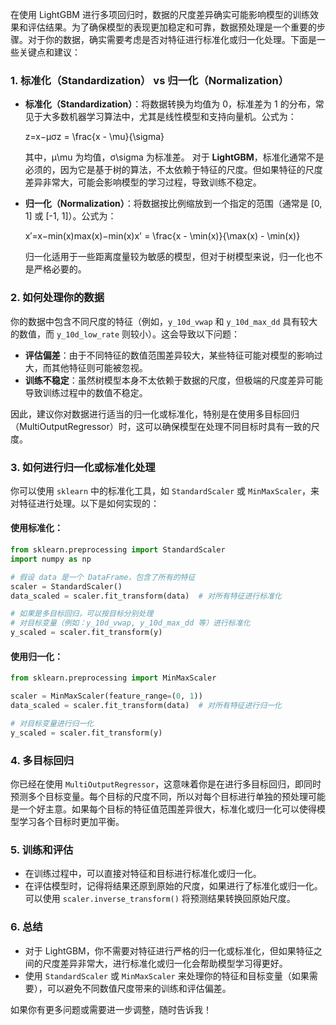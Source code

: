 在使用 LightGBM 进行多项回归时，数据的尺度差异确实可能影响模型的训练效果和评估结果。为了确保模型的表现更加稳定和可靠，数据预处理是一个重要的步骤。对于你的数据，确实需要考虑是否对特征进行标准化或归一化处理。下面是一些关键点和建议：

### 1. **标准化（Standardization） vs 归一化（Normalization）**

-   **标准化（Standardization）**：将数据转换为均值为 0，标准差为 1 的分布，常见于大多数机器学习算法中，尤其是线性模型和支持向量机。公式为：

    z=x−μσz = \frac{x - \mu}{\sigma}

    其中，μ\mu 为均值，σ\sigma 为标准差。
     对于 **LightGBM**，标准化通常不是必须的，因为它是基于树的算法，不太依赖于特征的尺度。但如果特征的尺度差异非常大，可能会影响模型的学习过程，导致训练不稳定。

-   **归一化（Normalization）**：将数据按比例缩放到一个指定的范围（通常是 [0, 1] 或 [-1, 1]）。公式为：

    x′=x−min⁡(x)max⁡(x)−min⁡(x)x' = \frac{x - \min(x)}{\max(x) - \min(x)}

    归一化适用于一些距离度量较为敏感的模型，但对于树模型来说，归一化也不是严格必要的。

### 2. **如何处理你的数据**

你的数据中包含不同尺度的特征（例如，`y_10d_vwap` 和 `y_10d_max_dd` 具有较大的数值，而 `y_10d_low_rate` 则较小）。这会导致以下问题：

-   **评估偏差**：由于不同特征的数值范围差异较大，某些特征可能对模型的影响过大，而其他特征则可能被忽视。
-   **训练不稳定**：虽然树模型本身不太依赖于数据的尺度，但极端的尺度差异可能导致训练过程中的数值不稳定。

因此，建议你对数据进行适当的归一化或标准化，特别是在使用多目标回归（MultiOutputRegressor）时，这可以确保模型在处理不同目标时具有一致的尺度。

### 3. **如何进行归一化或标准化处理**

你可以使用 `sklearn` 中的标准化工具，如 `StandardScaler` 或 `MinMaxScaler`，来对特征进行处理。以下是如何实现的：

#### 使用标准化：

```python
from sklearn.preprocessing import StandardScaler
import numpy as np

# 假设 data 是一个 DataFrame，包含了所有的特征
scaler = StandardScaler()
data_scaled = scaler.fit_transform(data)  # 对所有特征进行标准化

# 如果是多目标回归，可以按目标分别处理
# 对目标变量（例如：y_10d_vwap, y_10d_max_dd 等）进行标准化
y_scaled = scaler.fit_transform(y)
```

#### 使用归一化：

```python
from sklearn.preprocessing import MinMaxScaler

scaler = MinMaxScaler(feature_range=(0, 1))
data_scaled = scaler.fit_transform(data)  # 对所有特征进行归一化

# 对目标变量进行归一化
y_scaled = scaler.fit_transform(y)
```

### 4. **多目标回归**

你已经在使用 `MultiOutputRegressor`，这意味着你是在进行多目标回归，即同时预测多个目标变量。每个目标的尺度不同，所以对每个目标进行单独的预处理可能是一个好主意。如果每个目标的特征值范围差异很大，标准化或归一化可以使得模型学习各个目标时更加平衡。

### 5. **训练和评估**

-   在训练过程中，可以直接对特征和目标进行标准化或归一化。
-   在评估模型时，记得将结果还原到原始的尺度，如果进行了标准化或归一化。可以使用 `scaler.inverse_transform()` 将预测结果转换回原始尺度。

### 6. **总结**

-   对于 LightGBM，你不需要对特征进行严格的归一化或标准化，但如果特征之间的尺度差异非常大，进行标准化或归一化会帮助模型学习得更好。
-   使用 `StandardScaler` 或 `MinMaxScaler` 来处理你的特征和目标变量（如果需要），可以避免不同数值尺度带来的训练和评估偏差。

如果你有更多问题或需要进一步调整，随时告诉我！